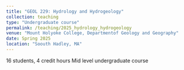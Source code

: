 ```yaml
---
title: "GEOL 229: Hydrology and Hydrogeology"
collection: teaching
type: "Undergraduate course"
permalink: /teaching/2025_hydrology_hydrogeology
venue: "Mount Holyoke College, Departmentof Geology and Geography"
date: Spring 2025
location: "Soouth Hadley, MA"
---
```

16 students, 4 credit hours
Mid level undergraduate course 


